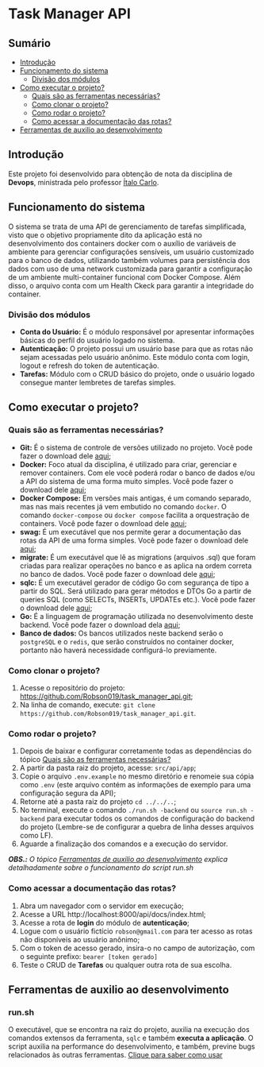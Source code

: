 # Task Manager API

## Sumário

- [Introdução](#introdução)
- [Funcionamento do sistema](#funcionamento-do-sistema)
  - [Divisão dos módulos](#Divisão-dos-módulos)
- [Como executar o projeto?](#como-executar-o-projeto)
  - [Quais são as ferramentas necessárias?](#quais-são-as-ferramentas-necessárias)
  - [Como clonar o projeto?](#como-clonar-o-projeto)
  - [Como rodar o projeto?](#como-rodar-o-projeto)
  - [Como acessar a documentação das rotas?](#como-acessar-a-documentação-das-rotas)
- [Ferramentas de auxilio ao desenvolvimento](#ferramentas-de-desenvolvimento)

## Introdução

Este projeto foi desenvolvido para obtenção de nota da disciplina de **Devops**, ministrada pelo professor [Ítalo Carlo](https://github.com/italocarlo06).

## Funcionamento do sistema

O sistema se trata de uma API de gerenciamento de tarefas simplificada, visto que o objetivo propriamente dito da aplicação está no desenvolvimento dos containers docker com o auxílio de variáveis de ambiente para gerenciar configurações sensíveis, um usuário customizado para o banco de dados, utilizando também volumes para persistência dos dados com uso de uma network customizada para garantir a configuração de um ambiente multi-container funcional com Docker Compose. Além disso, o arquivo conta com um Health Ckeck para garantir a integridade do container.

### Divisão dos módulos

- **Conta do Usuário:** É o módulo responsável por apresentar informações básicas do perfil do usuário logado no sistema.
- **Autenticação:** O projeto possui um usuário base para que as rotas não sejam acessadas pelo usuário anônimo. Este módulo conta com login, logout e refresh do token de autenticação. 
- **Tarefas:** Módulo com o CRUD básico do projeto, onde o usuário logado consegue manter lembretes de tarefas simples.

## Como executar o projeto?

### Quais são as ferramentas necessárias?

- **Git:** É o sistema de controle de versões utilizado no projeto. Você pode fazer o download dele [aqui](https://git-scm.com/);
- **Docker:** Foco atual da disciplina, é utilizado para criar, gerenciar e remover containers. Com ele você poderá rodar o banco de dados e/ou a API do sistema de uma forma muito simples. Você pode fazer o download dele [aqui](https://docs.docker.com/desktop/);
- **Docker Compose:** Em versões mais antigas, é um comando separado, mas nas mais recentes já vem embutido no comando `docker`. O comando `docker-compose` ou `docker compose` facilita a orquestração de containers. Você pode fazer o download dele [aqui](https://docs.docker.com/compose/install/);
- **swag:** É um executável que nos permite gerar a documentação das rotas da API de uma forma simples. Você pode fazer o download dele [aqui](https://github.com/swaggo/swag);
- **migrate:** É um executável que lê as migrations (arquivos .sql) que foram criadas para realizar operações no banco e as aplica na ordem correta no banco de dados. Você pode fazer o download dele [aqui](https://github.com/golang-migrate/migrate);
- **sqlc:** É um executável gerador de código Go com segurança de tipo a partir do SQL. Será utilizado para gerar métodos e DTOs Go a partir de queries SQL (como SELECTs, INSERTs, UPDATEs etc.). Você pode fazer o download dele [aqui](https://github.com/kyleconroy/sqlc);
- **Go:** É a linguagem de programação utilizada no desenvolvimento deste backend. Você pode fazer o download dela [aqui](https://go.dev/dl/);
- **Banco de dados:** Os bancos utilizados neste backend serão o `postgreSQL` e o `redis`, que serão construídos no container docker, portanto não haverá necessidade configurá-lo previamente.

### Como clonar o projeto?

1. Acesse o repositório do projeto: https://github.com/Robson019/task_manager_api.git;
2. Na linha de comando, execute: `git clone https://github.com/Robson019/task_manager_api.git`.

### Como rodar o projeto?

1. Depois de baixar e configurar corretamente todas as dependências do tópico [Quais são as ferramentas necessárias?](#quais-são-as-ferramentas-necessárias)
2. A partir da pasta raiz do projeto, acesse: `src/api/app`;
3. Copie o arquivo `.env.example` no mesmo diretório e renomeie sua cópia como `.env` (este arquivo contém as informações de exemplo para uma configuração segura da API);
4. Retorne até a pasta raiz do projeto `cd ../../..`;
5. No terminal, execute o comando `./run.sh -backend` ou `source run.sh -backend` para executar todos os comandos de configuração do backend do projeto (Lembre-se de configurar a quebra de linha desses arquivos como LF).
6. Aguarde a finalização dos comandos e a execução do servidor.

_**OBS.:** O tópico [Ferramentas de auxilio ao desenvolvimento](#ferramentas-de-auxilio-ao-desenvolvimento) explica detalhadamente sobre o funcionamento do script run.sh_

### Como acessar a documentação das rotas?

1. Abra um navegador com o servidor em execução;
2. Acesse a URL http://localhost:8000/api/docs/index.html;
3. Acesse a rota de **login** do módulo de **autenticação**;
4. Logue com o usuário fictício `robson@gmail.com` para ter acesso as rotas não disponíveis ao usuário anônimo;
5. Com o token de acesso gerado, insira-o no campo de autorização, com o seguinte prefixo: `bearer [token gerado]`
6. Teste o CRUD de **Tarefas** ou qualquer outra rota de sua escolha.

<div id="ferramentas-de-desenvolvimento"></div>

## Ferramentas de auxilio ao desenvolvimento

### run.sh

O executável, que se encontra na raiz do projeto, auxilia na execução dos comandos extensos da ferramenta, ``sqlc`` e também **executa a aplicação**. O script auxilia na performance do desenvolvimento, e também, previne bugs relacionados às outras ferramentas. [Clique para saber como usar](./docs/Como%20usar%20o%20executavel%20run.sh%20.md)
